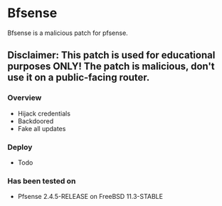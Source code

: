 # Bfsense
Bfsense is a malicious patch for pfsense. 

## Disclaimer: This patch is used for educational purposes ONLY! The patch is malicious, don't use it on a public-facing router.

### Overview
  - Hijack credentials
  - Backdoored
  - Fake all updates 

### Deploy
- Todo

### Has been tested on
- Pfsense 2.4.5-RELEASE on FreeBSD 11.3-STABLE


